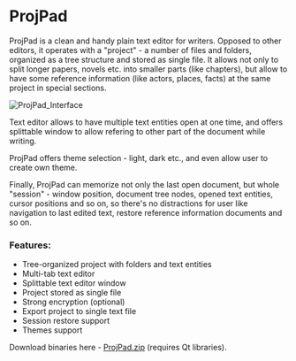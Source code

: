 # ProjPad
ProjPad is a clean and handy plain text editor for writers. Opposed to other editors, it operates with a "project" - a number of files and folders, organized as a tree structure and stored as single file. It allows not only to split longer papers, novels etc. into smaller parts (like chapters), but allow to have some reference information (like actors, places, facts) at the same project in special sections.

![ProjPad_Interface](../assets/ProjPad_Interface.png)

Text editor allows to have multiple text entities open at one time, and offers splittable window to allow refering to other part of the document while writing.

ProjPad offers theme selection - light, dark etc., and even allow user to create own theme.

Finally, ProjPad can memorize not only the last open document, but whole "session" - window position, document tree nodes, opened text entities, cursor positions and so on, so there's no distractions for user like navigation to last edited text, restore reference information documents and so on.

### Features:
* Tree-organized project with folders and text entities
* Multi-tab text editor
* Splittable text editor window
* Project stored as single file
* Strong encryption (optional)
* Export project to single text file
* Session restore support
* Themes support

Download binaries here - [ProjPad.zip](../assets/ProjPad.zip) (requires Qt libraries).
